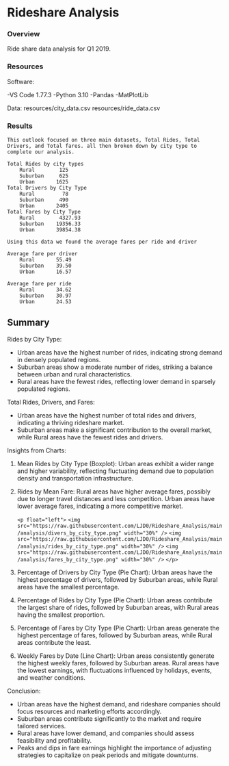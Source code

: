 # Rideshare Analysis

### Overview

Ride share data analysis for Q1 2019.

### Resources

Software:

-VS Code 1.77.3
-Python 3.10
-Pandas
-MatPlotLib

Data:
resources/city_data.csv
resources/ride_data.csv

### Results

    This outlook focused on three main datasets, Total Rides, Total Drivers, and Total fares. all then broken down by city type to complete our analysis.

    Total Rides by city types
        Rural        125
        Suburban     625
        Urban       1625
    Total Drivers by City Type
        Rural         78
        Suburban     490
        Urban       2405
    Total Fares by City Type
        Rural        4327.93
        Suburban    19356.33
        Urban       39854.38

    Using this data we found the average fares per ride and driver

    Average fare per driver
        Rural       55.49
        Suburban    39.50
        Urban       16.57

    Average fare per ride
        Rural       34.62
        Suburban    30.97
        Urban       24.53


## Summary


Rides by City Type:

* Urban areas have the highest number of rides, indicating strong demand in densely populated regions.
* Suburban areas show a moderate number of rides, striking a balance between urban and rural characteristics.
* Rural areas have the fewest rides, reflecting lower demand in sparsely populated regions.

Total Rides, Drivers, and Fares:

* Urban areas have the highest number of total rides and drivers, indicating a thriving rideshare market.
* Suburban areas make a significant contribution to the overall market, while Rural areas have the fewest rides and drivers.

Insights from Charts:

1. Mean Rides by City Type (Boxplot): Urban areas exhibit a wider range and higher variability, reflecting fluctuating demand due to population density and transportation infrastructure.
2. Rides by Mean Fare: Rural areas have higher average fares, possibly due to longer travel distances and less competition. Urban areas have lower average fares, indicating a more competitive market.

   `<p float="left">`
   `<img src="https://raw.githubusercontent.com/LJD0/Rideshare_Analysis/main/analysis/divers_by_city_type.png" width="30%" />`
   `<img src="https://raw.githubusercontent.com/LJD0/Rideshare_Analysis/main/analysis/rides_by_city_type.png" width="30%" />`
   `<img src="https://raw.githubusercontent.com/LJD0/Rideshare_Analysis/main/analysis/fares_by_city_type.png" width="30%" />`
   `</p>`
3. Percentage of Drivers by City Type (Pie Chart): Urban areas have the highest percentage of drivers, followed by Suburban areas, while Rural areas have the smallest percentage.
4. Percentage of Rides by City Type (Pie Chart): Urban areas contribute the largest share of rides, followed by Suburban areas, with Rural areas having the smallest proportion.
5. Percentage of Fares by City Type (Pie Chart): Urban areas generate the highest percentage of fares, followed by Suburban areas, while Rural areas contribute the least.
6. Weekly Fares by Date (Line Chart): Urban areas consistently generate the highest weekly fares, followed by Suburban areas. Rural areas have the lowest earnings, with fluctuations influenced by holidays, events, and weather conditions.

Conclusion:

* Urban areas have the highest demand, and rideshare companies should focus resources and marketing efforts accordingly.
* Suburban areas contribute significantly to the market and require tailored services.
* Rural areas have lower demand, and companies should assess feasibility and profitability.
* Peaks and dips in fare earnings highlight the importance of adjusting strategies to capitalize on peak periods and mitigate downturns.
